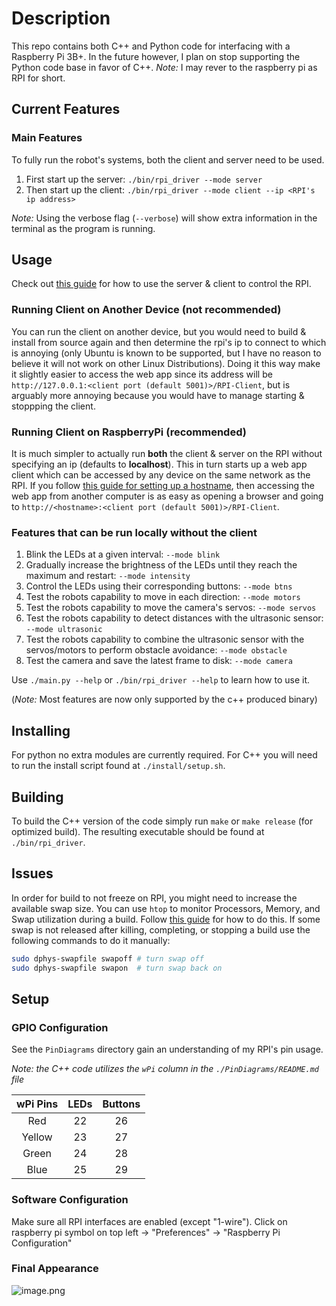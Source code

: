 # Description

This repo contains both C++ and Python code for interfacing with a Raspberry Pi 3B+.
In the future however, I plan on stop supporting the Python code base in favor of C++.
_Note:_ I may rever to the raspberry pi as RPI for short.

## Current Features

### Main Features

To fully run the robot's systems, both the client and server need to be used.

1. First start up the server: `./bin/rpi_driver --mode server`
2. Then start up the client: `./bin/rpi_driver --mode client --ip <RPI's ip address>`

_Note:_ Using the verbose flag (`--verbose`) will show extra information in the terminal as the program is running.

## Usage

Check out [this guide](https://github.com/NRizzoInc/RaspberryPi/wiki) for how to use the server & client to control the RPI.

### Running Client on Another Device (not recommended)

You can run the client on another device, but you would need to build & install from source again and then determine the rpi's ip to connect to which is annoying (only Ubuntu is known to be supported, but I have no reason to believe it will not work on other Linux Distributions). Doing it this way make it slightly easier to access the web app since its address will be `http://127.0.0.1:<client port (default 5001)>/RPI-Client`, but is arguably more annoying because you would have to manage starting & stoppping the client.

### Running Client on RaspberryPi (recommended)

It is much simpler to actually run **both** the client & server on the RPI without specifying an ip (defaults to **localhost**). This in turn starts up a web app client which can be accessed by any device on the same network as the RPI. If you follow [this guide for setting up a hostname](https://www.howtogeek.com/167195/how-to-change-your-raspberry-pi-or-other-linux-devices-hostname/), then accessing the web app from another computer is as easy as opening a browser and going to `http://<hostname>:<client port (default 5001)>/RPI-Client`.

### Features that can be run locally without the client

1. Blink the LEDs at a given interval: `--mode blink`
2. Gradually increase the brightness of the LEDs until they reach the maximum and restart: `--mode intensity`
3. Control the LEDs using their corresponding buttons: `--mode btns`
4. Test the robots capability to move in each direction: `--mode motors`
5. Test the robots capability to move the camera's servos: `--mode servos`
6. Test the robots capability to detect distances with the ultrasonic sensor: `--mode ultrasonic`
7. Test the robots capability to combine the ultrasonic sensor with the servos/motors to perform obstacle avoidance: `--mode obstacle`
8. Test the camera and save the latest frame to disk: `--mode camera`

Use `./main.py --help` or `./bin/rpi_driver --help` to learn how to use it.

(_Note:_ Most features are now only supported by the c++ produced binary)

## Installing

For python no extra modules are currently required.
For C++ you will need to run the install script found at `./install/setup.sh`.

## Building

To build the C++ version of the code simply run `make` or `make release` (for optimized build).
The resulting executable should be found at `./bin/rpi_driver`.

## Issues

In order for build to not freeze on RPI, you might need to increase the available swap size. You can use `htop` to monitor Processors, Memory, and Swap utilization during a build.
Follow [this guide](https://pimylifeup.com/raspberry-pi-swap-file/) for how to do this. If some swap is not released after killing, completing, or stopping a build use the following commands to do it manually:

``` bash
sudo dphys-swapfile swapoff # turn swap off
sudo dphys-swapfile swapon  # turn swap back on
```

## Setup

### GPIO Configuration

See the `PinDiagrams` directory gain an understanding of my RPI's pin usage.

_Note: the C++ code utilizes the `wPi` column in the `./PinDiagrams/README.md` file_

| wPi Pins  | LEDs  | Buttons   |
|:--------: |:----: |:-------:  |
|    Red    |   22  |    26     |
|  Yellow   |   23  |    27     |
|   Green   |   24  |    28     |
|   Blue    |   25  |    29     |

### Software Configuration

Make sure all RPI interfaces are enabled (except "1-wire").
Click on raspberry pi symbol on top left -> "Preferences" -> "Raspberry Pi Configuration"

### Final Appearance

![image.png](https://images.zenhubusercontent.com/5f0e67368238228fc09554ca/393abaf8-8595-44c4-8e1d-608d4d057b1f)
